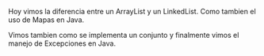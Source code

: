 Hoy vimos la diferencia entre un ArrayList y un LinkedList. Como tambien el uso de Mapas en Java.

Vimos tambien como se implementa un conjunto y finalmente vimos el manejo de Excepciones en Java.